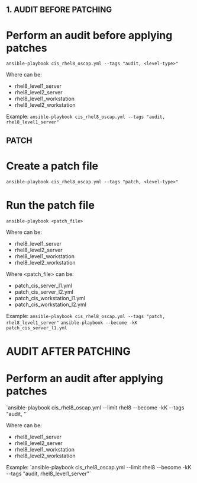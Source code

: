 ## 1. AUDIT BEFORE PATCHING

# Perform an audit before applying patches
`ansible-playbook cis_rhel8_oscap.yml --tags "audit, <level-type>"`

Where <level-type> can be:
- rhel8_level1_server
- rhel8_level2_server
- rhel8_level1_workstation
- rhel8_level2_workstation

Example:
`ansible-playbook cis_rhel8_oscap.yml --tags "audit, rhel8_level1_server"` 


## PATCH

# Create a patch file
`ansible-playbook cis_rhel8_oscap.yml --tags "patch, <level-type>"`

# Run the patch file
`ansible-playbook <patch_file>`

Where <level-type> can be:
- rhel8_level1_server
- rhel8_level2_server
- rhel8_level1_workstation
- rhel8_level2_workstation

Where <patch_file> can be:
- patch_cis_server_l1.yml
- patch_cis_server_l2.yml
- patch_cis_workstation_l1.yml
- patch_cis_workstation_l2.yml

Example:
`ansible-playbook cis_rhel8_oscap.yml --tags "patch, rhel8_level1_server"`
`ansible-playbook --become -kK patch_cis_server_l1.yml`


# AUDIT AFTER PATCHING

# Perform an audit after applying patches
`ansible-playbook cis_rhel8_oscap.yml --limit rhel8 --become -kK --tags "audit, <level-type>"´

Where <level-type> can be:
- rhel8_level1_server
- rhel8_level2_server
- rhel8_level1_workstation
- rhel8_level2_workstation

Example:
´ansible-playbook cis_rhel8_oscap.yml --limit rhel8 --become -kK --tags "audit, rhel8_level1_server"´
